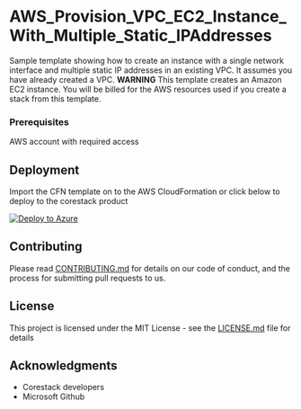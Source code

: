 
# AWS_Provision_VPC_EC2_Instance_With_Multiple_Static_IPAddresses

Sample template showing how to create an instance with a single network interface and multiple static IP addresses in an existing VPC. It assumes you have already created a VPC. **WARNING** This template creates an Amazon EC2 instance. You will be billed for the AWS resources used if you create a stack from this template.

### Prerequisites

AWS account with required access

## Deployment

Import the CFN template on to the AWS CloudFormation or click below to deploy to the corestack product 

[![Deploy to Azure](https://docs.corestack.io/wp-content/uploads/2019/09/deploy-to-corestack.svg)](http://sandbox.corestack.io/heatstack/templates?repositories=github&external_redirect=true&name=AWS_Provision_VPC_EC2_Instance_With_Multiple_Static_IPAddresses&url=https://raw.githubusercontent.com/corestacklabs/Templates/sandbox/cfn/AWS_Provision_VPC_EC2_Instance_With_Multiple_Static_IPAddresses/AWS_Provision_VPC_EC2_Instance_With_Multiple_Static_IPAddresses_content.json&engine=cfn&type[0]=Cloud&classification[0]=Provisioning&services[0]=AWS&scope=tenant#/mytemplates)

## Contributing

Please read [CONTRIBUTING.md](https://gist.github.com/karthick-kk/30e4fd3f279492b4f040d5cd569d21d0) for details on our code of conduct, and the process for submitting pull requests to us.

## License

This project is licensed under the MIT License - see the [LICENSE.md](LICENSE.md) file for details

## Acknowledgments

* Corestack developers
* Microsoft Github

